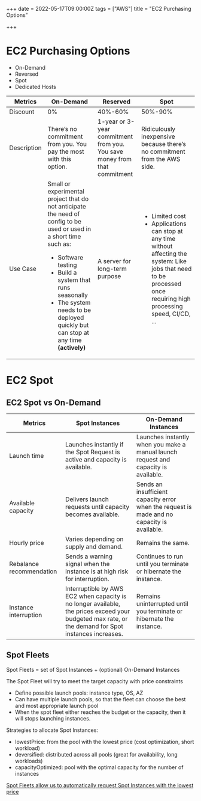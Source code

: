 +++
date = 2022-05-17T09:00:00Z
tags = ["AWS"]
title = "EC2 Purchasing Options"

+++
# EC2 Purchasing Options

* On-Demand
* Reversed
* Spot
* Dedicated Hosts

| Metrics | On-Demand | Reserved | Spot |
| --- | --- | --- | --- |
| Discount | 0% | 40%-60% | 50%-90% |
| Description | There’s no commitment from you. You pay the most with this option. | 1-year or 3-year commitment from you. You save money from that commitment | Ridiculously inexpensive because there’s no commitment from the AWS side. |
| Use Case | Small or experimental project that do not anticipate the need of config to be used or used in a short time such as: <ul><li>Software testing</li><li>Build a system that runs seasonally</li><li>The system needs to be deployed quickly but can stop at any time <b>(actively)</b></li></ul> | A server for long-term purpose | <ul><li>Limited cost</li><li>Applications can stop at any time without affecting the system: Like jobs that need to be processed once requiring high processing speed, CI/CD, ...</li></ul> |

# EC2 Spot

## EC2 Spot vs On-Demand

| Metrics | Spot Instances | On-Demand Instances |
| --- | --- | --- |
| Launch time | Launches instantly if the Spot Request is active and capacity is available. | Launches instantly when you make a manual launch request and capacity is available. |
| Available capacity | Delivers launch requests until capacity becomes available. | Sends an insufficient capacity error when the request is made and no capacity is available. |
| Hourly price | Varies depending on supply and demand. | Remains the same. |
| Rebalance recommendation | Sends a warning signal when the instance is at high risk for interruption. | Continues to run until you terminate or hibernate the instance. |
| Instance interruption | Interruptible by AWS EC2 when capacity is no longer available, the prices exceed your budgeted max rate, or the demand for Spot instances increases. | Remains uninterrupted until you terminate or hibernate the instance. |

## Spot Fleets

Spot Fleets = set of Spot Instances + (optional) On-Demand Instances

The Spot Fleet will try to meet the target capacity with price constraints

* Define possible launch pools: instance type, OS, AZ
* Can have multiple launch pools, so that the fleet can choose the best and most appropriate launch pool
* When the spot fleet either reaches the budget or the capacity, then it will stops launching instances.

Strategies to allocate Spot Instances:

* lowestPrice: from the pool with the lowest price (cost optimization, short workload)
* deversified: distributed across all pools (great for availability, long workloads)
* capacityOptimized: pool with the optimal capacity for the number of instances

<u>Spot Fleets allow us to automatically request Spot Instances with the lowest price</u>